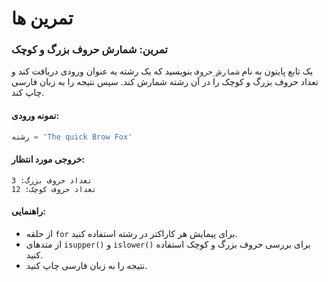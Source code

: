 # تمرین ها

### تمرین: شمارش حروف بزرگ و کوچک

یک تابع پایتون به نام `شمارش_حروف` بنویسید که یک رشته به عنوان ورودی دریافت کند و تعداد حروف بزرگ و کوچک را در آن رشته شمارش کند. سپس نتیجه را به زبان فارسی چاپ کند.

#### نمونه ورودی:
```python
رشته = 'The quick Brow Fox'
```

#### خروجی مورد انتظار:
```
تعداد حروف بزرگ: 3
تعداد حروف کوچک: 12
```

#### راهنمایی:
- از حلقه `for` برای پیمایش هر کاراکتر در رشته استفاده کنید.
- از متد‌های `isupper()` و `islower()` برای بررسی حروف بزرگ و کوچک استفاده کنید.
- نتیجه را به زبان فارسی چاپ کنید.
